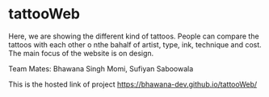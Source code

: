 # tattooWeb
Here, we are showing the different kind of tattoos. People can compare the tattoos with each other o nthe bahalf of artist, type, ink, technique and cost. The main focus of the website is on design.

Team Mates: Bhawana Singh Momi, Sufiyan Saboowala

This is the hosted link of project https://bhawana-dev.github.io/tattooWeb/
